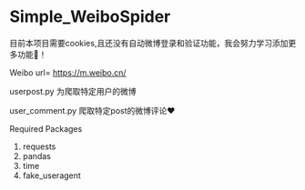 # Simple_WeiboSpider
目前本项目需要cookies,且还没有自动微博登录和验证功能，我会努力学习添加更多功能💪！

Weibo url= https://m.weibo.cn/

userpost.py 为爬取特定用户的微博

user_comment.py 爬取特定post的微博评论❤


Required Packages
1. requests
2. pandas
3. time
4. fake_useragent



